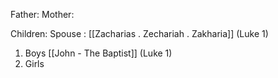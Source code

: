 Father: 
Mother: 

Children:
Spouse : [[Zacharias . Zechariah . Zakharia]] (Luke 1)
1) Boys
	[[John - The Baptist]] (Luke 1)
2) Girls
	